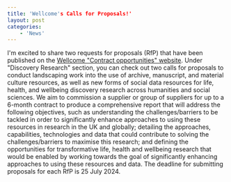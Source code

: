 ```yaml
---
title: 'Wellcome's Calls for Proposals!'
layout: post
categories:
    - 'News'
---
```


I'm excited to share two requests for proposals (RfP) that have been published on the [Wellcome "Contract opportunities" website](https://wellcome.org/what-we-do/our-work/contract-opportunities). Under "Discovery Research" section, you can check out two calls for proposals to conduct landscaping work into the use of archive, manuscript, and material culture resources, as well as new forms of social data resources for life, health, and wellbeing discovery research across humanities and social sciences. We aim to commission a supplier or group of suppliers for up to a 6-month contract to produce a comprehensive report that will address the following objectives, such as understanding the challenges/barriers to be tackled in order to significantly enhance approaches to using these resources in research in the UK and globally; detailing the approaches, capabilities, technologies and data that could contribute to solving the challenges/barriers to maximise this research; and defining the opportunities for transformative life, health and wellbeing research that would be enabled by working towards the goal of significantly enhancing approaches to using these resources and data. The deadline for submitting proposals for each RfP is 25 July 2024.
